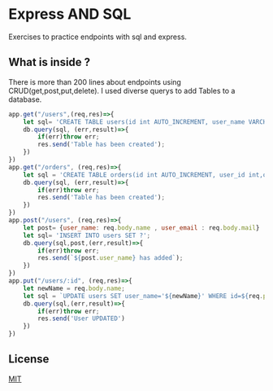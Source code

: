 # Express AND SQL

Exercises to practice endpoints with sql and express.

## What is inside ?
There is more than 200 lines about endpoints using  CRUD(get,post,put,delete).
I used diverse querys to add Tables to a database. 
```js
app.get("/users",(req,res)=>{
    let sql= 'CREATE TABLE users(id int AUTO_INCREMENT, user_name VARCHAR(45), user_email VARCHAR(45), PRIMARY KEY (id))'
    db.query(sql, (err,result)=>{
        if(err)throw err;
        res.send('Table has been created');
    })
})
app.get("/orders", (req,res)=>{
    let sql = 'CREATE TABLE orders(id int AUTO_INCREMENT, user_id int,order_numb VARCHAR(45), PRIMARY KEY (id), FOREIGN KEY (user_id)  REFERENCES users(id) ON DELETE CASCADE)'
    db.query(sql, (err,result)=>{
        if(err)throw err;
        res.send('Table has been created');
    })
})
app.post("/users", (req,res)=>{
    let post= {user_name: req.body.name , user_email : req.body.mail}
    let sql= 'INSERT INTO users SET ?';
    db.query(sql,post,(err,result)=>{
        if(err)throw err;
        res.send(`${post.user_name} has added`);
    })
})
app.put("/users/:id", (req,res)=>{
    let newName = req.body.name;
    let sql = `UPDATE users SET user_name='${newName}' WHERE id=${req.params.id}`;
    db.query(sql,(err,result)=>{
        if(err)throw err;
        res.send('User UPDATED')
    })
})
````
## License
[MIT](https://choosealicense.com/licenses/mit/)
